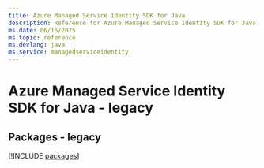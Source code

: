 ```yaml
---
title: Azure Managed Service Identity SDK for Java
description: Reference for Azure Managed Service Identity SDK for Java
ms.date: 06/16/2025
ms.topic: reference
ms.devlang: java
ms.service: managedserviceidentity
---
```

# Azure Managed Service Identity SDK for Java - legacy
## Packages - legacy
[!INCLUDE [packages](managed-service-identity-index.md)]
